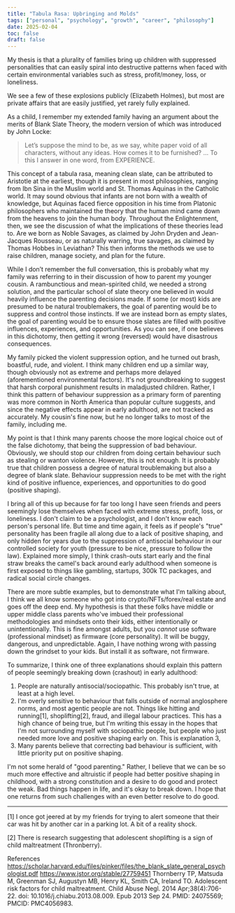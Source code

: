 ```yaml
---
title: "Tabula Rasa: Upbringing and Molds"
tags: ["personal", "psychology", "growth", "career", "philosophy"]
date: 2025-02-04
toc: false
draft: false
---
```


My thesis is that a plurality of families bring up children with suppressed personalities that can easily spiral into destructive patterns when faced with certain environmental variables such as stress, profit/money, loss, or loneliness. 

We see a few of these explosions publicly (Elizabeth Holmes), but most are private affairs that are easily justified, yet rarely fully explained.

As a child, I remember my extended family having an argument about the merits of Blank Slate Theory, the modern version of which was introduced by John Locke:
>Let’s suppose the mind to be, as we say, white paper void of all characters, without any ideas.  How comes it to be furnished?  … To this I answer in one word, from EXPERIENCE.

This concept of a tabula rasa, meaning clean slate, can be attributed to Aristotle at the earliest, though it is present in most philosophies, ranging from Ibn Sina in the Muslim world and St. Thomas Aquinas in the Catholic world. It may sound obvious that infants are not born with a wealth of knowledge, but Aquinas faced fierce opposition in his time from Platonic philosophers who maintained the theory that the human mind came down from the heavens to join the human body.
Throughout the Enlightenment, then, we see the discussion of what the implications of these theories lead to. Are we born as Noble Savages, as claimed by John Dryden and Jean-Jacques Rousseau, or as naturally warring, true savages, as claimed by Thomas Hobbes in Leviathan? This then informs the methods we use to raise children, manage society, and plan for the future. 

While I don’t remember the full conversation, this is probably what my family was referring to in their discussion of how to parent my younger cousin. A rambunctious and mean-spirited child, we needed a strong solution, and the particular school of slate theory one believed in would heavily influence the parenting decisions made. If some (or most) kids are presumed to be natural troublemakers, the goal of parenting would be to suppress and control those instincts. If we are instead born as empty slates, the goal of parenting would be to ensure those slates are filled with positive influences, experiences, and opportunities. As you can see, if one believes in this dichotomy, then getting it wrong (reversed) would have disastrous consequences. 

My family picked the violent suppression option, and he turned out brash, boastful, rude, and violent. I think many children end up a similar way, though obviously not as extreme and perhaps more delayed (aforementioned environmental factors). It's not groundbreaking to suggest that harsh corporal punishment results in maladjusted children. Rather, I think this pattern of behaviour suppression as a primary form of parenting was more common in North America than popular culture suggests, and since the negative effects appear in early adulthood, are not tracked as accurately. My cousin's fine now, but he no longer talks to most of the family, including me. 

My point is that I think many parents choose the more logical choice out of the false dichotomy, that being the suppression of bad behaviour. Obviously, we should stop our children from doing certain behaviour such as stealing or wanton violence. However, this is not enough. It is probably true that children possess a degree of natural troublemaking but also a degree of blank slate. Behaviour suppression needs to be met with the right kind of positive influence, experiences, and opportunities to do good (positive shaping). 

I bring all of this up because for far too long I have seen friends and peers seemingly lose themselves when faced with extreme stress, profit, loss, or loneliness. I don't claim to be a psychologist, and I don't know each person's personal life. But time and time again, it feels as if people's "true" personality has been fragile all along due to a lack of positive shaping, and only hidden for years due to the suppression of antisocial behaviour in our controlled society for youth (pressure to be nice, pressure to follow the law). Explained more simply, I think crash-outs start early and the final straw breaks the camel's back around early adulthood when someone is first exposed to things like gambling, startups, 300k TC packages, and radical social circle changes.

There are more subtle examples, but to demonstrate what I'm talking about, I think we all know someone who got into crypto/NFTs/forex/real estate and goes off the deep end. My hypothesis is that these folks have middle or upper middle class parents who've imbued their professional methodologies and mindsets onto their kids, either intentionally or unintentionally. This is fine amongst adults, but you _cannot_ use software (professional mindset) as firmware (core personality). It will be buggy, dangerous, and unpredictable. Again, I have nothing wrong with passing down the grindset to your kids. But install it as software, not firmware. 

To summarize, I think one of three explanations should explain this pattern of people seemingly breaking down (crashout) in early adulthood:
1. People are naturally antisocial/sociopathic. This probably isn't true, at least at a high level.
2. I'm overly sensitive to behaviour that falls outside of normal anglosphere norms, and most agentic people are not. Things like hitting and running[1], shoplifting[2], fraud, and illegal labour practices. This has a high chance of being true, but I'm writing this essay in the hopes that I'm not surrounding myself with sociopathic people, but people who just needed more love and positive shaping early on. This is explanation 3,
3. Many parents believe that correcting bad behaviour is sufficient, with little priority put on positive shaping. 

I'm not some herald of "good parenting." Rather, I believe that we can be so much more effective and altruistic if people had better positive shaping in childhood, with a strong constitution and a desire to do good and protect the weak. Bad things happen in life, and it's okay to break down. I hope that one returns from such challenges with an even better resolve to do good. 

---

[1] I once got jeered at by my friends for trying to alert someone that their car was hit by another car in a parking lot. A bit of a reality shock. 

[2] There is research suggesting that adolescent shoplifting is a sign of child maltreatment (Thronberry). 

References
https://scholar.harvard.edu/files/pinker/files/the_blank_slate_general_psychologist.pdf
https://www.jstor.org/stable/27759451
Thornberry TP, Matsuda M, Greenman SJ, Augustyn MB, Henry KL, Smith CA, Ireland TO. Adolescent risk factors for child maltreatment. Child Abuse Negl. 2014 Apr;38(4):706-22. doi: 10.1016/j.chiabu.2013.08.009. Epub 2013 Sep 24. PMID: 24075569; PMCID: PMC4056983. 
